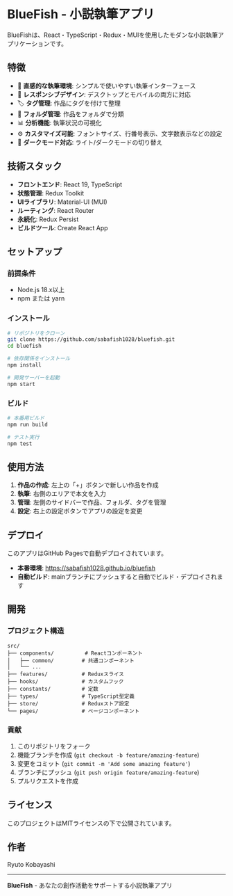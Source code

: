 # BlueFish - 小説執筆アプリ

BlueFishは、React・TypeScript・Redux・MUIを使用したモダンな小説執筆アプリケーションです。

## 特徴

- 📝 **直感的な執筆環境**: シンプルで使いやすい執筆インターフェース
- 📱 **レスポンシブデザイン**: デスクトップとモバイルの両方に対応
- 🏷️ **タグ管理**: 作品にタグを付けて整理
- 📁 **フォルダ管理**: 作品をフォルダで分類
- 📊 **分析機能**: 執筆状況の可視化
- ⚙️ **カスタマイズ可能**: フォントサイズ、行番号表示、文字数表示などの設定
- 🌙 **ダークモード対応**: ライト/ダークモードの切り替え

## 技術スタック

- **フロントエンド**: React 19, TypeScript
- **状態管理**: Redux Toolkit
- **UIライブラリ**: Material-UI (MUI)
- **ルーティング**: React Router
- **永続化**: Redux Persist
- **ビルドツール**: Create React App

## セットアップ

### 前提条件

- Node.js 18.x以上
- npm または yarn

### インストール

```bash
# リポジトリをクローン
git clone https://github.com/sabafish1028/bluefish.git
cd bluefish

# 依存関係をインストール
npm install

# 開発サーバーを起動
npm start
```

### ビルド

```bash
# 本番用ビルド
npm run build

# テスト実行
npm test
```

## 使用方法

1. **作品の作成**: 左上の「+」ボタンで新しい作品を作成
2. **執筆**: 右側のエリアで本文を入力
3. **管理**: 左側のサイドバーで作品、フォルダ、タグを管理
4. **設定**: 右上の設定ボタンでアプリの設定を変更

## デプロイ

このアプリはGitHub Pagesで自動デプロイされています。

- **本番環境**: https://sabafish1028.github.io/bluefish
- **自動ビルド**: mainブランチにプッシュすると自動でビルド・デプロイされます

## 開発

### プロジェクト構造

```
src/
├── components/          # Reactコンポーネント
│   ├── common/         # 共通コンポーネント
│   └── ...
├── features/           # Reduxスライス
├── hooks/              # カスタムフック
├── constants/          # 定数
├── types/              # TypeScript型定義
├── store/              # Reduxストア設定
└── pages/              # ページコンポーネント
```

### 貢献

1. このリポジトリをフォーク
2. 機能ブランチを作成 (`git checkout -b feature/amazing-feature`)
3. 変更をコミット (`git commit -m 'Add some amazing feature'`)
4. ブランチにプッシュ (`git push origin feature/amazing-feature`)
5. プルリクエストを作成

## ライセンス

このプロジェクトはMITライセンスの下で公開されています。

## 作者

Ryuto Kobayashi

---

**BlueFish** - あなたの創作活動をサポートする小説執筆アプリ
